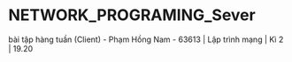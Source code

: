 # NETWORK_PROGRAMING_Sever
 bài tập hàng tuần (Client) - Phạm Hồng Nam - 63613 | Lập trình mạng | Kì 2 | 19.20
